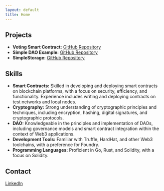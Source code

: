 ```yaml
---
layout: default
title: Home
---
```


## Projects

- **Voting Smart Contract:** [GitHub Repository](https://github.com/maryasad/Foundry/tree/main/foundry-voting)
- **Simple DAO Example:** [GitHub Repository](https://github.com/maryasad/DAOProject)
- **SimpleStorage:** [GitHub Repository](https://github.com/maryasad/Foundry/tree/main/SimpleStorage)

## Skills
- **Smart Contracts:** Skilled in developing and deploying smart contracts on blockchain platforms, with a focus on security, efficiency, and functionality. Experience includes writing and deploying contracts on test networks and local nodes.
- **Cryptography:** Strong understanding of cryptographic principles and techniques, including encryption, hashing, digital signatures, and cryptographic protocols.
- **DAO:** Knowledgeable in the principles and implementation of DAOs, including governance models and smart contract integration within the context of Web3 applications.
- **Development Tools:** Familiar with Truffle, HardHat, and other Web3 toolchains, with a preference for Foundry.
- **Programming Languages:** Proficient in Go, Rust, and Solidity, with a focus on Solidity.

## Contact

[LinkedIn](https://www.linkedin.com/in/maryam-asadi-92b49350/)
